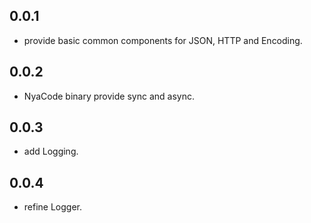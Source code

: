 ## 0.0.1

* provide basic common components for JSON, HTTP and Encoding.

## 0.0.2

* NyaCode binary provide sync and async.

## 0.0.3

* add Logging.

## 0.0.4

* refine Logger.

